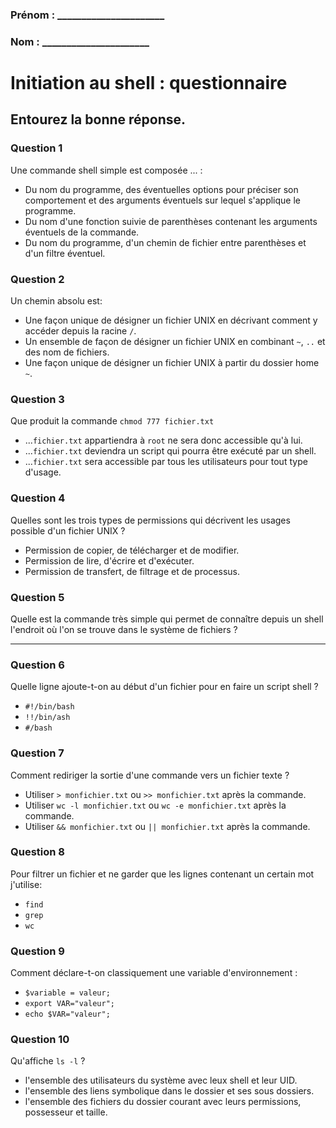 
### Prénom : \_\_\_\_\_\_\_\_\_\_\_\_\_\_\_\_\_\_\_\_\_\_ 

### Nom : \_\_\_\_\_\_\_\_\_\_\_\_\_\_\_\_\_\_\_\_\_\_

# Initiation au shell : questionnaire

## Entourez **la** bonne réponse.


### Question 1
Une commande shell simple est composée ... :

- Du nom du programme, des éventuelles options pour préciser son comportement et des arguments éventuels sur lequel s'applique le programme.
- Du nom d'une fonction suivie de parenthèses contenant les arguments éventuels de la commande.
- Du nom du programme, d'un chemin de fichier entre parenthèses et d'un filtre éventuel.

### Question 2
Un chemin absolu est:

- Une façon unique de désigner un fichier UNIX en décrivant comment y accéder depuis la racine `/`.
- Un ensemble de façon de désigner un fichier UNIX en combinant `~`, `..` et des nom de fichiers.
- Une façon unique de désigner un fichier UNIX à partir du dossier home `~`.

### Question 3
Que produit la commande `chmod 777 fichier.txt`

- ...`fichier.txt` appartiendra à `root` ne sera donc accessible qu'à lui.
- ...`fichier.txt` deviendra un script qui pourra être exécuté par un shell.
- ...`fichier.txt` sera accessible par tous les utilisateurs pour tout type d'usage.

### Question 4
Quelles sont les trois types de permissions qui décrivent les usages possible d'un fichier UNIX ?

- Permission de copier, de télécharger et de modifier.
- Permission de lire, d'écrire et d'exécuter.
- Permission de transfert, de filtrage et de processus.

### Question 5
Quelle est la commande très simple qui permet de connaître depuis un shell l'endroit où l'on se trouve dans le système de fichiers ?

__________


### Question 6
Quelle ligne ajoute-t-on au début d'un fichier pour en faire un script shell ?

- `#!/bin/bash`
- `!!/bin/ash`
- `#/bash`

### Question 7
Comment rediriger la sortie d'une commande vers un fichier texte ?

- Utiliser `> monfichier.txt` ou `>> monfichier.txt` après la commande.
- Utiliser `wc -l monfichier.txt` ou `wc -e monfichier.txt` après la commande.
- Utiliser `&& monfichier.txt` ou `|| monfichier.txt` après la commande.

### Question 8
Pour filtrer un fichier et ne garder que les lignes contenant un certain mot j'utilise:

- `find`
- `grep`
- `wc`

### Question 9 
Comment déclare-t-on classiquement une variable d'environnement :

- `$variable = valeur;`
- `export VAR="valeur";`
- `echo $VAR="valeur";`

### Question 10
Qu'affiche `ls -l` ?

- l'ensemble des utilisateurs du système avec leux shell et leur UID.
- l'ensemble des liens symbolique dans le dossier et ses sous dossiers.
- l'ensemble des fichiers du dossier courant avec leurs permissions, possesseur et taille.
